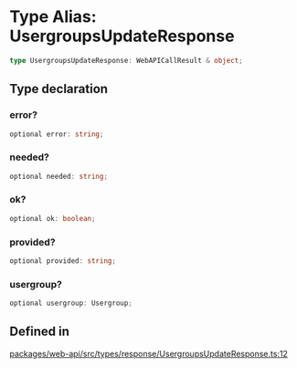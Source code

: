 # Type Alias: UsergroupsUpdateResponse

```ts
type UsergroupsUpdateResponse: WebAPICallResult & object;
```

## Type declaration

### error?

```ts
optional error: string;
```

### needed?

```ts
optional needed: string;
```

### ok?

```ts
optional ok: boolean;
```

### provided?

```ts
optional provided: string;
```

### usergroup?

```ts
optional usergroup: Usergroup;
```

## Defined in

[packages/web-api/src/types/response/UsergroupsUpdateResponse.ts:12](https://github.com/slackapi/node-slack-sdk/blob/main/packages/web-api/src/types/response/UsergroupsUpdateResponse.ts#L12)
